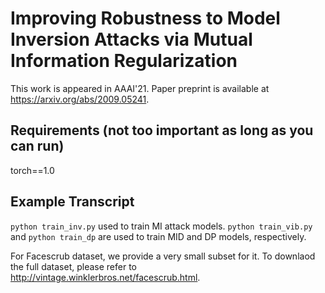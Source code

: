 # Improving Robustness to Model Inversion Attacks via Mutual Information Regularization

This work is appeared in AAAI'21. Paper preprint is available at https://arxiv.org/abs/2009.05241. 

## Requirements (not too important as long as you can run)
torch==1.0

## Example Transcript
`python train_inv.py` used to train MI attack models.
`python train_vib.py` and `python train_dp` are used to train MID and DP models, respectively. 

For Facescrub dataset, we provide a very small subset for it. To downlaod the full dataset, please refer to http://vintage.winklerbros.net/facescrub.html.
